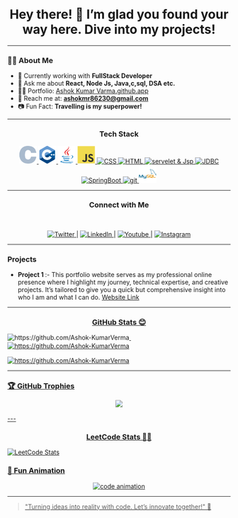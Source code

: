 <h1 align="center">Hey there! 👋 I’m glad you found your way here. Dive into my projects!</h1>

---

### 🧑‍💻 About Me
- 🔭 Currently working with **FullStack Developer**
- 💬 Ask me about **React, Node Js, Java,c,sql, DSA  etc.**
- 👨‍💻 Portfolio: [Ashok Kumar Varma.github.app](https://ashok-kumarverma.github.io/Personal-Portfolio-Application/)
- 📧 Reach me at: **ashokmr86230@gmail.com**
- 📷 Fun Fact: **Travelling  is my superpower!**

---

<h3 align="center">Tech Stack</h3>
<p align="center"> 
<a href="https://www.cprogramming.com/" target="_blank"> <img src="https://raw.githubusercontent.com/devicons/devicon/master/icons/c/c-original.svg" alt="c" width="40" height="40"/> </a> 
<a href="https://www.w3schools.com/cpp/" target="_blank"> <img src="https://raw.githubusercontent.com/devicons/devicon/master/icons/cplusplus/cplusplus-original.svg" alt="cplusplus" width="40" height="40"/> </a> 
<a href="https://www.java.com" target="_blank"> <img src="https://raw.githubusercontent.com/devicons/devicon/master/icons/java/java-original.svg" alt="java" width="40" height="40"/> </a> 
<a href="https://developer.mozilla.org/en-US/docs/Web/JavaScript" target="_blank"> <img src="https://raw.githubusercontent.com/devicons/devicon/master/icons/javascript/javascript-original.svg" alt="javascript" width="40" height="40"/> </a> 
<a href="https://www.w3schools.com/" target="_blank"> <img src="https://tse2.mm.bing.net/th/id/OIP.kBRSsYCOgP1tk7xrGHRinAHaHa?pid=Api&P=0&h=180" alt="CSS" width="40" height="40"/> </a> 
<a href="https://www.w3schools.com/" target="_blank"> <img src="https://tse2.mm.bing.net/th/id/OIP.MQOaU6tX8AtO_zP7e8-i6AHaHa?pid=Api&P=0&h=180" alt="HTML" width="40" height="40"/> </a> 
<a href="https://www.w3schools.com/" target="_blank"> <img src="https://tse3.mm.bing.net/th/id/OIP.cizrCwjg5Ja54IAXelTYkwAAAA?pid=Api&P=0&h=180" alt="servelet & Jsp" width="40" height="40"/> </a> 
<a href="https://www.w3schools.com/" target="_blank"> <img src="https://virtuallyfun.com/wp-content/uploads/2017/12/jdbc.png" alt="JDBC" width="40" height="40"/> </a> 
<a href="https://www.w3schools.com/" target="_blank"> <img src="https://tse1.mm.bing.net/th/id/OIP.h2s6UPlKpYe09HtS-d7BhwAAAA?pid=Api&P=0&h=180" alt="SpringBoot" width="40" height="40"/> </a> 
<a href="https://git-scm.com/" target="_blank"> <img src="https://www.vectorlogo.zone/logos/git-scm/git-scm-icon.svg" alt="git" width="40" height="40"/> </a> 
<a href="https://www.mysql.com/" target="_blank"> <img src="https://raw.githubusercontent.com/devicons/devicon/master/icons/mysql/mysql-original-wordmark.svg" alt="mysql" width="40" height="40"/> </a>  

</p>

---

<h3 align="center">Connect with Me</h3>
<br>
<p align="center">
  <a href="https://x.com/AshokMr44847181" target="_blank">
    <img src="https://img.icons8.com/color/48/000000/twitter-squared.png" alt="Twitter" width="40" height="40"/>
  </a> | 
  <a href="linkedin.com/in/ashok-kumar-verma-481660282" target="_blank">
    <img src="https://img.icons8.com/color/48/000000/linkedin.png" alt="LinkedIn" width="40" height="40"/>
  </a> | 
  <a href="https://www.youtube.com/@Legend_Coders" target="_blank">
    <img src="https://tse3.mm.bing.net/th/id/OIP.RI2TEiPyoY-pnAZKckCQAwHaHb?pid=Api&P=0&h=180" alt="Youtube" width="40" height="40"/>
  </a>|
  <a href="https://www.instagram.com/ashok_verma_2006/" target="_blank">
    <img src="https://tse2.mm.bing.net/th/id/OIP.CVm99iUD3ejtcWYtLvMisQHaHa?pid=Api&P=0&h=180" alt="Instagram" width="40" height="40"/>
  </a>
</p>

---

<h3 align="left">Projects</h3>
<ul>
  <li><strong> Project 1 </strong>:- This portfolio website serves as my professional online presence where I highlight my journey, technical expertise, and creative projects. It’s tailored to give you a quick but comprehensive insight into who I am and what I can do.
<a href="https://ashok-kumarverma.github.io/Personal-Portfolio-Application/" target="_blank">Website Link</li>
</ul>

---

<h3 align="center">GitHub Stats 😊</h3>
<p><img align="left" src="https://github-readme-stats.vercel.app/api/top-langs?username=Ashok-KumarVerma&show_icons=true&locale=en&layout=compact" alt="https://github.com/Ashok-KumarVerma" /></p>
<p>&nbsp;<img align="center" src="https://github-readme-stats.vercel.app/api?username=Ashok-KumarVerma&show_icons=true&locale=en" alt="https://github.com/Ashok-KumarVerma" /></p>
<p><img align="center" src="https://github-readme-streak-stats.herokuapp.com/?user=Ashok-KumarVerma&" alt="https://github.com/Ashok-KumarVerma" /></p>

---

### 🏆 GitHub Trophies

<p align="center">
  <img src="https://github-profile-trophy.vercel.app/?username=venkateeshh&theme=algolia&margin-w=10&no-frame=true"/>
</p>
---

<h3 align="center">LeetCode Stats 🤷‍♂️</h3>
<p align="left">
  <img src="https://leetcard.jacoblin.cool/sonisuryansh?theme=dark&font=baloo&ext=contest" alt="LeetCode Stats" />
</p>

### 🎥 Fun Animation

<p align="center">
  <img src="https://media.giphy.com/media/qgQUggAC3Pfv687qPC/giphy.gif" width="400" alt="code animation" />
</p>

---

> "Turning ideas into reality with code. Let’s innovate together!" 🚀
